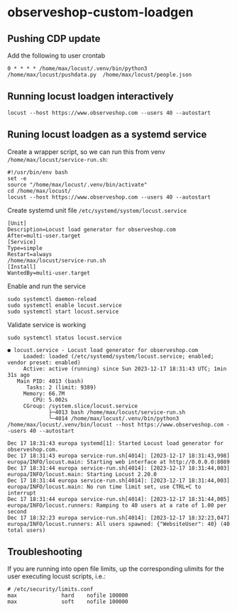 # observeshop-custom-loadgen

## Pushing CDP update

Add the following to user crontab

```
0 * * * * /home/max/locust/.venv/bin/python3 /home/max/locust/pushdata.py  /home/max/locust/people.json
```

## Running locust loadgen interactively

```
locust --host https://www.observeshop.com --users 40 --autostart
```

## Runing locust loadgen as a systemd service

Create a wrapper script, so we can run this from venv `/home/max/locust/service-run.sh`:

```
#!/usr/bin/env bash
set -e
source "/home/max/locust/.venv/bin/activate"
cd /home/max/locust/
locust --host https://www.observeshop.com --users 40 --autostart
```

Create systemd unit file `/etc/systemd/system/locust.service`

```
[Unit]
Description=Locust load generator for observeshop.com
After=multi-user.target
[Service]
Type=simple
Restart=always
/home/max/locust/service-run.sh
[Install]
WantedBy=multi-user.target
```

Enable and run the service

```
sudo systemctl daemon-reload
sudo systemctl enable locust.service
sudo systemctl start locust.service
```

Validate service is working

```
sudo systemctl status locust.service

● locust.service - Locust load generator for observeshop.com
     Loaded: loaded (/etc/systemd/system/locust.service; enabled; vendor preset: enabled)
     Active: active (running) since Sun 2023-12-17 18:31:43 UTC; 1min 31s ago
   Main PID: 4013 (bash)
      Tasks: 2 (limit: 9389)
     Memory: 66.7M
        CPU: 5.002s
     CGroup: /system.slice/locust.service
             ├─4013 bash /home/max/locust/service-run.sh
             └─4014 /home/max/locust/.venv/bin/python3 /home/max/locust/.venv/bin/locust --host https://www.observeshop.com --users 40 --autostart

Dec 17 18:31:43 europa systemd[1]: Started Locust load generator for observeshop.com.
Dec 17 18:31:43 europa service-run.sh[4014]: [2023-12-17 18:31:43,998] europa/INFO/locust.main: Starting web interface at http://0.0.0.0:8089
Dec 17 18:31:44 europa service-run.sh[4014]: [2023-12-17 18:31:44,003] europa/INFO/locust.main: Starting Locust 2.20.0
Dec 17 18:31:44 europa service-run.sh[4014]: [2023-12-17 18:31:44,003] europa/INFO/locust.main: No run time limit set, use CTRL+C to interrupt
Dec 17 18:31:44 europa service-run.sh[4014]: [2023-12-17 18:31:44,005] europa/INFO/locust.runners: Ramping to 40 users at a rate of 1.00 per second
Dec 17 18:32:23 europa service-run.sh[4014]: [2023-12-17 18:32:23,047] europa/INFO/locust.runners: All users spawned: {"WebsiteUser": 40} (40 total users)
```

## Troubleshooting

If you are running into open file limits, up the corresponding ulimits for the user executing locust scripts, i.e.:

```
# /etc/security/limits.conf
max              hard    nofile 100000
max              soft    nofile 100000
```
